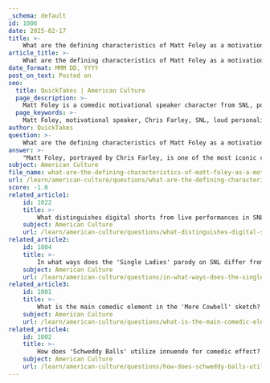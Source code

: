 ```yaml
---
_schema: default
id: 1006
date: 2025-02-17
title: >-
    What are the defining characteristics of Matt Foley as a motivational speaker character?
article_title: >-
    What are the defining characteristics of Matt Foley as a motivational speaker character?
date_format: MMM DD, YYYY
post_on_text: Posted on
seo:
  title: QuickTakes | American Culture
  page_description: >-
    Matt Foley is a comedic motivational speaker character from SNL, portrayed by Chris Farley. Notable for his loud personality, physical humor, memorable catchphrases like 'lives in a van down by the river', and themes of failure and adolescence, Foley remains an iconic figure in comedy history.
  page_keywords: >-
    Matt Foley, motivational speaker, Chris Farley, SNL, loud personality, physical comedy, catchphrases, van down by the river, relatable themes, exaggerated urgency, character-driven humor, iconic characters, comedy sketches
author: QuickTakes
question: >-
    What are the defining characteristics of Matt Foley as a motivational speaker character?
answer: >-
    "Matt Foley, portrayed by Chris Farley, is one of the most iconic characters in ""Saturday Night Live"" (SNL) history, primarily defined by several key characteristics:\n1. **Loud and Boisterous Personality**: Matt Foley is characterized by his loud, over-the-top demeanor. His exaggerated delivery and urgency in conveying messages about life choices create a comedic effect that resonates with audiences.\n2. **Physical Comedy**: Farley's physicality is a significant aspect of Foley's character. His wild gestures, expressive facial expressions, and energetic movements enhance the humor, making the character memorable and engaging.\n3. **Catchphrases**: One of the most famous lines associated with Matt Foley is his declaration that he ""lives in a van down by the river."" This catchphrase not only encapsulates the essence of the character but also serves as a humorous warning about the consequences of poor life choices. It has become a cultural reference point, often quoted and parodied, further solidifying Foley's status in SNL lore.\n4. **Relatable Themes**: The sketches featuring Matt Foley address universal themes of failure, adolescence, and the pressures of making life choices. This relatability allows audiences to connect with the character on a deeper level, as many can identify with the struggles and fears of growing up.\n5. **Exaggerated Urgency**: Foley's character often delivers motivational speeches with a sense of desperation, emphasizing the dire consequences of not heeding his advice. This exaggeration adds to the comedic tension and highlights the absurdity of his situation.\nOverall, Matt Foley exemplifies SNL's strength in character-driven humor, combining physical comedy, relatable themes, and memorable catchphrases to create a lasting impact on the show's legacy."
subject: American Culture
file_name: what-are-the-defining-characteristics-of-matt-foley-as-a-motivational-speaker-character.md
url: /learn/american-culture/questions/what-are-the-defining-characteristics-of-matt-foley-as-a-motivational-speaker-character
score: -1.0
related_article1:
    id: 1022
    title: >-
        What distinguishes digital shorts from live performances in SNL's sketch formats?
    subject: American Culture
    url: /learn/american-culture/questions/what-distinguishes-digital-shorts-from-live-performances-in-snls-sketch-formats
related_article2:
    id: 1004
    title: >-
        In what ways does the 'Single Ladies' parody on SNL differ from the original performance?
    subject: American Culture
    url: /learn/american-culture/questions/in-what-ways-does-the-single-ladies-parody-on-snl-differ-from-the-original-performance
related_article3:
    id: 1001
    title: >-
        What is the main comedic element in the 'More Cowbell' sketch?
    subject: American Culture
    url: /learn/american-culture/questions/what-is-the-main-comedic-element-in-the-more-cowbell-sketch
related_article4:
    id: 1002
    title: >-
        How does 'Schweddy Balls' utilize innuendo for comedic effect?
    subject: American Culture
    url: /learn/american-culture/questions/how-does-schweddy-balls-utilize-innuendo-for-comedic-effect
---
```


&nbsp;